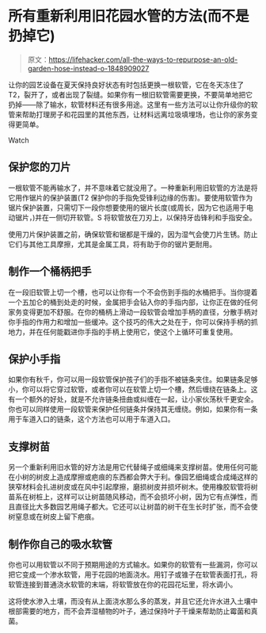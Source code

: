 # 所有重新利用旧花园水管的方法(而不是扔掉它)

> 原文：<https://lifehacker.com/all-the-ways-to-repurpose-an-old-garden-hose-instead-o-1848909027>

让你的园艺设备在夏天保持良好状态有时包括更换一根软管，它在冬天冻住了 T2，裂开了，或者出现了裂缝。如果你有一根旧软管需要更换，不要简单地把它扔掉——除了输水，软管材料还有很多用途。这里有一些方法可以让你升级你的软管来帮助打理房子和花园里的其他东西，让材料远离垃圾填埋场，也让你的家务变得更简单。

Watch

## 保护您的刀片

一根软管不能再输水了，并不意味着它就没用了。一种重新利用旧软管的方法是将它用作锯片的保护装置(T2 保护你的手指免受锋利边缘的伤害)。要使用软管作为锯片保护装置，只需切下一段你想要使用的锯片长度(或周长，因为它也适用于电动锯片，)并在一侧切开软管。S 将软管放在刀刃上，以保持牙齿锋利和手指安全。

使用刀片保护装置之前，确保软管和锯都是干燥的，因为湿气会使刀片生锈。防止它们与其他工具摩擦，尤其是金属工具，将有助于你的锯片更耐用。

## 制作一个桶柄把手

在一段旧软管上切一个槽，也可以让你有一个不会伤到手指的水桶把手。当你提着一个五加仑的桶到处走的时候，金属把手会钻入你的手指内部，让你正在做的任何家务变得更加不舒服。在你的桶柄上滑动一段软管会增加手柄的直径，分散手柄对你手指的作用力和增加一些缓冲。这个技巧的伟大之处在于，你可以保持手柄的抓地力，并在任何能戳进你手指的手柄上使用它，使这个上循环可重复使用。

## 保护小手指

如果你有秋千，你可以用一段软管保护孩子们的手指不被链条夹住。如果链条足够小，你可以将它穿过软管，或者你可以在软管上切一个槽，然后缠绕在链条上。这有一个额外的好处，就是不允许链条扭曲或纠缠在一起，让小家伙荡秋千更安全。你也可以同样使用一段软管来保护任何链条并保持其无缠绕。例如，如果你有一条用于车道入口的链条，这个方法也可以用于车道入口。

## 支撑树苗

另一个重新利用旧水管的好方法是用它代替绳子或细绳来支撑树苗。使用任何可能在小树的树皮上造成摩擦或疤痕的东西都会弊大于利。像园艺细绳或合成绳这样的狭窄材料会扎进树皮或在风中引起摩擦，磨损树皮并损坏树木。使用橡胶软管将树苗系在树桩上，这样可以让树苗随风移动，而不会损坏小树，因为它有点弹性，而且直径比大多数园艺用绳子都大。它还可以让树苗的树干在生长时扩张，而不会使树窒息或在树皮上留下疤痕。

## 制作你自己的吸水软管

你也可以用软管以不同于预期用途的方式输水。如果你的软管有一些漏洞，你可以把它变成一个渗水软管，用于花园的地面浇水。用钉子或锥子在软管表面打孔，将软管连接到普通浇水软管的末端，将软管放在你的花园花坛里，将水调小。

这将使水渗入土壤，而没有从上面浇水那么多的蒸发，并且它还允许水进入土壤中根部需要的地方，而不会弄湿植物的叶子，通过保持叶子干燥来帮助防止霉菌和真菌。